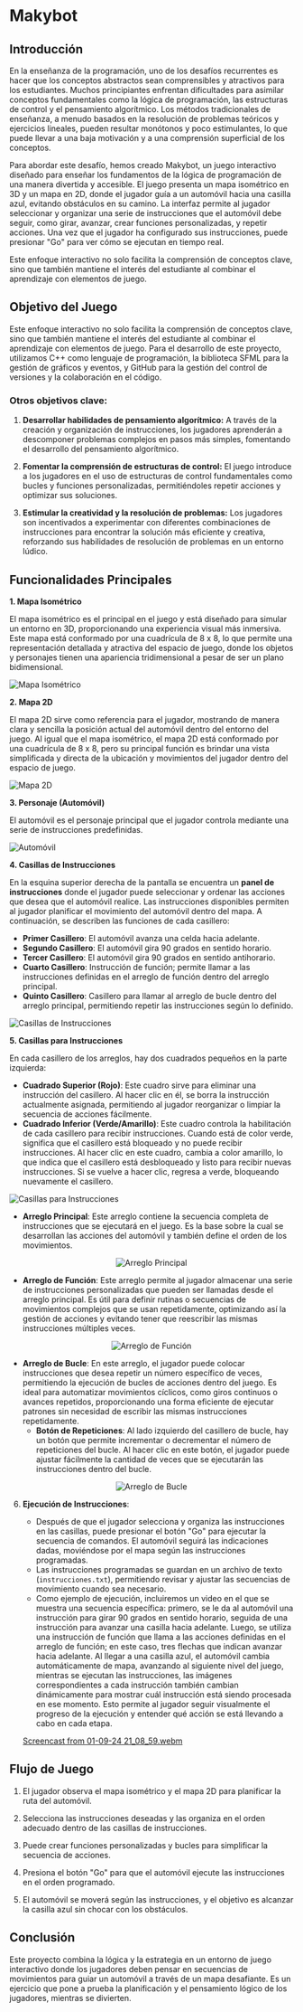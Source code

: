 # Makybot
## Introducción


En la enseñanza de la programación, uno de los desafíos recurrentes es hacer que los conceptos abstractos sean comprensibles y atractivos para los estudiantes. Muchos principiantes enfrentan dificultades para asimilar conceptos fundamentales como la lógica de programación, las estructuras de control y el pensamiento algorítmico. Los métodos tradicionales de enseñanza, a menudo basados en la resolución de problemas teóricos y ejercicios lineales, pueden resultar monótonos y poco estimulantes, lo que puede llevar a una baja motivación y a una comprensión superficial de los conceptos.


Para abordar este desafío, hemos creado Makybot, un juego interactivo diseñado para enseñar los fundamentos de la lógica de programación de una manera divertida y accesible. El juego presenta un mapa isométrico en 3D y un mapa en 2D, donde el jugador guía a un automóvil hacia una casilla azul, evitando obstáculos en su camino. La interfaz permite al jugador seleccionar y organizar una serie de instrucciones que el automóvil debe seguir, como girar, avanzar, crear funciones personalizadas, y repetir acciones. Una vez que el jugador ha configurado sus instrucciones, puede presionar "Go" para ver cómo se ejecutan en tiempo real.


Este enfoque interactivo no solo facilita la comprensión de conceptos clave, sino que también mantiene el interés del estudiante al combinar el aprendizaje con elementos de juego.


## Objetivo del Juego


Este enfoque interactivo no solo facilita la comprensión de conceptos clave, sino que también mantiene el interés del estudiante al combinar el aprendizaje con elementos de juego. Para el desarrollo de este proyecto, utilizamos C++ como lenguaje de programación, la biblioteca SFML para la gestión de gráficos y eventos, y GitHub para la gestión del control de versiones y la colaboración en el código.




### Otros objetivos clave:


1. **Desarrollar habilidades de pensamiento algorítmico:** 
  A través de la creación y organización de instrucciones, los jugadores aprenderán a descomponer problemas complejos en pasos más simples, fomentando el desarrollo del pensamiento algorítmico.


2. **Fomentar la comprensión de estructuras de control:** 
  El juego introduce a los jugadores en el uso de estructuras de control fundamentales como bucles y funciones personalizadas, permitiéndoles repetir acciones y optimizar sus soluciones.


3. **Estimular la creatividad y la resolución de problemas:** 
  Los jugadores son incentivados a experimentar con diferentes combinaciones de instrucciones para encontrar la solución más eficiente y creativa, reforzando sus habilidades de resolución de problemas en un entorno lúdico.




## Funcionalidades Principales


**1. Mapa Isométrico**

El mapa isométrico es el principal en el juego y está diseñado para simular un entorno en 3D, proporcionando una experiencia visual más inmersiva. Este mapa está conformado por una cuadrícula de 8 x 8, lo que permite una representación detallada y atractiva del espacio de juego, donde los objetos y personajes tienen una apariencia tridimensional a pesar de ser un plano bidimensional.

![Mapa Isométrico](https://github.com/user-attachments/assets/ecece153-816b-4ae7-8962-8dd609669b7d)

**2. Mapa 2D**

El mapa 2D sirve como referencia para el jugador, mostrando de manera clara y sencilla la posición actual del automóvil dentro del entorno del juego. Al igual que el mapa isométrico, el mapa 2D está conformado por una cuadrícula de 8 x 8, pero su principal función es brindar una vista simplificada y directa de la ubicación y movimientos del jugador dentro del espacio de juego.

![Mapa 2D](https://github.com/user-attachments/assets/b6fe8e55-05be-4be3-9c01-6fce336bc479)

**3. Personaje (Automóvil)**

El automóvil es el personaje principal que el jugador controla mediante una serie de instrucciones predefinidas.

![Automóvil](https://github.com/user-attachments/assets/3e681e5b-b33e-4158-b8e5-f71fefff8a55)

**4. Casillas de Instrucciones**

En la esquina superior derecha de la pantalla se encuentra un **panel de instrucciones** donde el jugador puede seleccionar y ordenar las acciones que desea que el automóvil realice. Las instrucciones disponibles permiten al jugador planificar el movimiento del automóvil dentro del mapa. A continuación, se describen las funciones de cada casillero:

- **Primer Casillero**: El automóvil avanza una celda hacia adelante.
- **Segundo Casillero**: El automóvil gira 90 grados en sentido horario.
- **Tercer Casillero**: El automóvil gira 90 grados en sentido antihorario.
- **Cuarto Casillero**: Instrucción de función; permite llamar a las instrucciones definidas en el arreglo de función dentro del arreglo principal.
- **Quinto Casillero**: Casillero para llamar al arreglo de bucle dentro del arreglo principal, permitiendo repetir las instrucciones según lo definido.

![Casillas de Instrucciones](https://github.com/user-attachments/assets/042bd362-4083-4e67-8099-6b6c49ffef4a)

**5. Casillas para Instrucciones**

En cada casillero de los arreglos, hay dos cuadrados pequeños en la parte izquierda:

- **Cuadrado Superior (Rojo)**: Este cuadro sirve para eliminar una instrucción del casillero. Al hacer clic en él, se borra la instrucción actualmente asignada, permitiendo al jugador reorganizar o limpiar la secuencia de acciones fácilmente.
- **Cuadrado Inferior (Verde/Amarillo)**: Este cuadro controla la habilitación de cada casillero para recibir instrucciones. Cuando está de color verde, significa que el casillero está bloqueado y no puede recibir instrucciones. Al hacer clic en este cuadro, cambia a color amarillo, lo que indica que el casillero está desbloqueado y listo para recibir nuevas instrucciones. Si se vuelve a hacer clic, regresa a verde, bloqueando nuevamente el casillero.

![Casillas para Instrucciones](https://github.com/user-attachments/assets/0ca7cdc4-6cce-4530-9fb2-459ed81da142)

- **Arreglo Principal**: Este arreglo contiene la secuencia completa de instrucciones que se ejecutará en el juego. Es la base sobre la cual se desarrollan las acciones del automóvil y también define el orden de los movimientos.

<p align="center">
  <img src="https://github.com/user-attachments/assets/d5f5afd5-343a-4430-b568-1410a78151ce" alt="Arreglo Principal" />
</p>


- **Arreglo de Función**: Este arreglo permite al jugador almacenar una serie de instrucciones personalizadas que pueden ser llamadas desde el arreglo principal. Es útil para definir rutinas o secuencias de movimientos complejos que se usan repetidamente, optimizando así la gestión de acciones y evitando tener que reescribir las mismas instrucciones múltiples veces.

<p align="center">
  <img src="https://github.com/user-attachments/assets/d3daaf78-dd31-4464-9b1b-613b0ef788c3" alt="Arreglo de Función" />
</p>

- **Arreglo de Bucle**: En este arreglo, el jugador puede colocar instrucciones que desea repetir un número específico de veces, permitiendo la ejecución de bucles de acciones dentro del juego. Es ideal para automatizar movimientos cíclicos, como giros continuos o avances repetidos, proporcionando una forma eficiente de ejecutar patrones sin necesidad de escribir las mismas instrucciones repetidamente.
  - **Botón de Repeticiones**: Al lado izquierdo del casillero de bucle, hay un botón que permite incrementar o decrementar el número de repeticiones del bucle. Al hacer clic en este botón, el jugador puede ajustar fácilmente la cantidad de veces que se ejecutarán las instrucciones dentro del bucle.

<p align="center">
  <img src="https://github.com/user-attachments/assets/5bdfc24e-1792-4d22-a843-e8de5ec22080" alt="Arreglo de Bucle" />
</p>


6. **Ejecución de Instrucciones**:
   - Después de que el jugador selecciona y organiza las instrucciones en las casillas, puede presionar el botón "Go" para ejecutar la secuencia de comandos. El automóvil seguirá las indicaciones dadas, moviéndose por el mapa según las instrucciones programadas.
   - Las instrucciones programadas se guardan en un archivo de texto (`instrucciones.txt`), permitiendo revisar y ajustar las secuencias de movimiento cuando sea necesario.
   - Como ejemplo de ejecución, incluiremos un video en el que se muestra una secuencia específica: primero, se le da al automóvil una instrucción para girar 90 grados en sentido horario, seguida de una instrucción para avanzar una casilla hacia adelante. Luego, se utiliza una instrucción de función que llama a las acciones definidas en el arreglo de función; en este caso, tres flechas que indican avanzar hacia adelante. Al llegar a una casilla azul, el automóvil cambia automáticamente de mapa, avanzando al siguiente nivel del juego, mientras se ejecutan las instrucciones, las imágenes correspondientes a cada instrucción también cambian dinámicamente para mostrar cuál instrucción está siendo procesada en ese momento. Esto permite al jugador seguir visualmente el progreso de la ejecución y entender qué acción se está llevando a cabo en cada etapa.
   
   
    [Screencast from 01-09-24 21_08_59.webm](https://github.com/user-attachments/assets/9bc84f70-2e84-4d99-96f7-ecfde04423f9)


## Flujo de Juego


1. El jugador observa el mapa isométrico y el mapa 2D para planificar la ruta del automóvil.


2. Selecciona las instrucciones deseadas y las organiza en el orden adecuado dentro de las casillas de instrucciones.


3. Puede crear funciones personalizadas y bucles para simplificar la secuencia de acciones.


4. Presiona el botón "Go" para que el automóvil ejecute las instrucciones en el orden programado.


5. El automóvil se moverá según las instrucciones, y el objetivo es alcanzar la casilla azul sin chocar con los obstáculos.


## Conclusión


Este proyecto combina la lógica y la estrategia en un entorno de juego interactivo donde los jugadores deben pensar en secuencias de movimientos para guiar un automóvil a través de un mapa desafiante. Es un ejercicio que pone a prueba la planificación y el pensamiento lógico de los jugadores, mientras se divierten.
